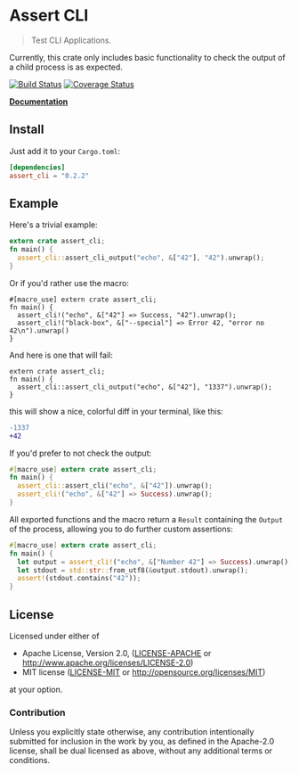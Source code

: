 # Assert CLI

> Test CLI Applications.

Currently, this crate only includes basic functionality to check the output of a child process
is as expected.

[![Build Status](https://travis-ci.org/killercup/assert_cli.svg)](https://travis-ci.org/killercup/assert_cli) [![Coverage Status](https://coveralls.io/repos/killercup/assert_cli/badge.svg?branch=master&service=github)](https://coveralls.io/github/killercup/assert_cli?branch=master)

**[Documentation](http://killercup.github.io/assert_cli/)**

## Install

Just add it to your `Cargo.toml`:

```toml
[dependencies]
assert_cli = "0.2.2"
```

## Example

Here's a trivial example:

```rust
extern crate assert_cli;
fn main() {
  assert_cli::assert_cli_output("echo", &["42"], "42").unwrap();
}
```

Or if you'd rather use the macro:

```rust,ignore
#[macro_use] extern crate assert_cli;
fn main() {
  assert_cli!("echo", &["42"] => Success, "42").unwrap();
  assert_cli!("black-box", &["--special"] => Error 42, "error no 42\n").unwrap()
}
```

And here is one that will fail:

```rust,should_panic
extern crate assert_cli;
fn main() {
  assert_cli::assert_cli_output("echo", &["42"], "1337").unwrap();
}
```

this will show a nice, colorful diff in your terminal, like this:

```diff
-1337
+42
```

If you'd prefer to not check the output:

```rust
#[macro_use] extern crate assert_cli;
fn main() {
  assert_cli::assert_cli("echo", &["42"]).unwrap();
  assert_cli!("echo", &["42"] => Success).unwrap();
}
```

All exported functions and the macro return a `Result` containing the
`Output` of the process, allowing you to do further custom assertions:

```rust
#[macro_use] extern crate assert_cli;
fn main() {
  let output = assert_cli!("echo", &["Number 42"] => Success).unwrap();
  let stdout = std::str::from_utf8(&output.stdout).unwrap();
  assert!(stdout.contains("42"));
}
```

## License

Licensed under either of

 * Apache License, Version 2.0, ([LICENSE-APACHE](LICENSE-APACHE) or http://www.apache.org/licenses/LICENSE-2.0)
 * MIT license ([LICENSE-MIT](LICENSE-MIT) or http://opensource.org/licenses/MIT)

at your option.

### Contribution

Unless you explicitly state otherwise, any contribution intentionally
submitted for inclusion in the work by you, as defined in the Apache-2.0
license, shall be dual licensed as above, without any additional terms or
conditions.
